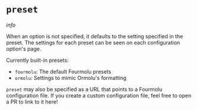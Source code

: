 # `preset`

$info$

When an option is not specified, it defaults to the setting specified in the preset. The settings for each preset can be seen on each configuration option's page.

Currently built-in presets:
* `fourmolu`: The default Fourmolu presets
* `ormolu`: Settings to mimic Ormolu's formatting

`preset` may also be specified as a URL that points to a Fourmolu configuration file. If you create a custom configuration file, feel free to open a PR to link to it here!
